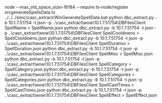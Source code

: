 node --max_old_space_size=16184 --require ts-node/register srcgenerateSpellsData.ts
../../../simc/casc_extract/WinGenerateSpellData.bat
python dbc_extract.py -b 10.1.7.51754 -t json -p ..\casc_extract\wow\10.1.7.51754\DBFilesClient SpellName > SpellName.json
python dbc_extract.py -b 10.1.7.51754 -t json -p ..\casc_extract\wow\10.1.7.51754\DBFilesClient SpellCooldowns > SpellCooldowns.json
python dbc_extract.py -b 10.1.7.51754 -t json -p ..\casc_extract\wow\10.1.7.51754\DBFilesClient SpellDuration > SpellDuration.json
python dbc_extract.py -b 10.1.7.51754 -t json -p ..\casc_extract\wow\10.1.7.51754\DBFilesClient SpellMisc > SpellMisc.json
python dbc_extract.py -b 10.1.7.51754 -t json -p ..\casc_extract\wow\10.1.7.51754\DBFilesClient SpellCategory > SpellCategory.json
python dbc_extract.py -b 10.1.7.51754 -t json -p ..\casc_extract\wow\10.1.7.51754\DBFilesClient SpellCategories > SpellCategories.json
python dbc_extract.py -b 10.1.7.51754 -t json -p ..\casc_extract\wow\10.1.7.51754\DBFilesClient SpellCastTimes > SpellCastTimes.json
python dbc_extract.py -b 10.1.7.51754 -t json -p ..\casc_extract\wow\10.1.7.51754\DBFilesClient SpellEffect > SpellEffect.json
